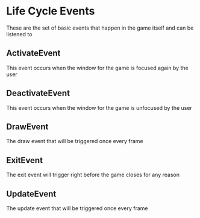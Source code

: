 # Life Cycle Events
These are the set of basic events that happen in the game itself and can be listened to

## ActivateEvent
This event occurs when the window for the game is focused again by the user

## DeactivateEvent
This event occurs when the window for the game is unfocused by the user

## DrawEvent
The draw event that will be triggered once every frame

## ExitEvent
The exit event will trigger right before the game closes for any reason

## UpdateEvent
The update event that will be triggered once every frame